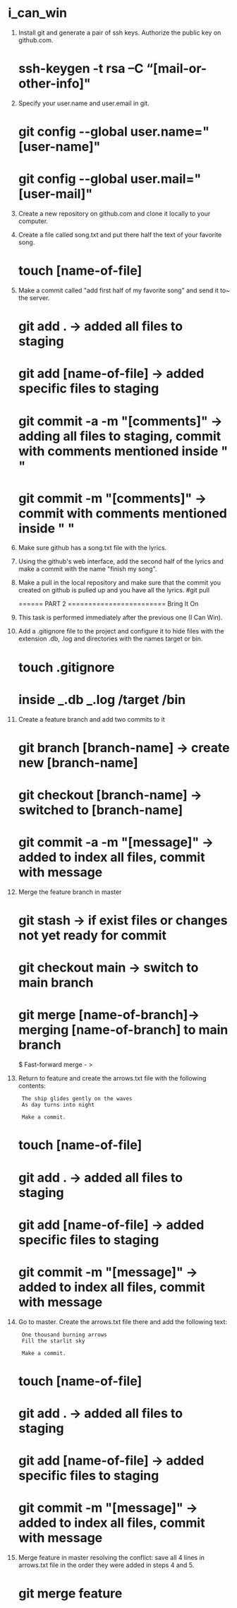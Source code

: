 # i_can_win

1.  Install git and generate a pair of ssh keys.
    Authorize the public key on github.com.
    # ssh-keygen -t rsa –C “[mail-or-other-info]"
2.  Specify your user.name and user.email in git.

    # git config --global user.name="[user-name]"

    # git config --global user.mail="[user-mail]"

3.  Create a new repository on github.com and
    clone it locally to your computer.

4.  Create a file called song.txt and
    put there half the text of your favorite song.

    # touch [name-of-file]

5.  Make a commit called "add first half of my favorite song"
    and send it to~ the server.

    # git add . -> added all files to staging

    # git add [name-of-file] -> added specific files to staging

    # git commit -a -m "[comments]" -> adding all files to staging, commit with comments mentioned inside " "

    # git commit -m "[comments]" -> commit with comments mentioned inside " "

6.  Make sure github has a song.txt file with the lyrics.

7.  Using the github's web interface,
    add the second half of the lyrics and
    make a commit with the name "finish my song".

8.  Make a pull in the local repository and
    make sure that the commit you created on github
    is pulled up and you have all the lyrics.
    #git pull

    ====== PART 2 ========================
    Bring It On

9.  This task is performed immediately after the previous one (I Can Win).

10. Add a .gitignore file to the project and
    configure it to hide files with the extension
    .db, .log and directories with the names target or bin.

    # touch .gitignore

    # inside _.db _.log /target /bin

11. Create a feature branch and add two commits to it

    # git branch [branch-name] -> create new [branch-name]

    # git checkout [branch-name] -> switched to [branch-name]

    # git commit -a -m "[message]" -> added to index all files, commit with message

12. Merge the feature branch in master

    # git stash -> if exist files or changes not yet ready for commit

    # git checkout main -> switch to main branch

    # git merge [name-of-branch]-> merging [name-of-branch] to main branch

    $ Fast-forward merge - >

13. Return to feature and create the arrows.txt file with the following contents:

         The ship glides gently on the waves
         As day turns into night

         Make a commit.

    # touch [name-of-file]

    # git add . -> added all files to staging

    # git add [name-of-file] -> added specific files to staging

    # git commit -m "[message]" -> added to index all files, commit with message

14. Go to master. Create the arrows.txt file there and add the following text:

         One thousand burning arrows
         Fill the starlit sky

         Make a commit.

    # touch [name-of-file]

    # git add . -> added all files to staging

    # git add [name-of-file] -> added specific files to staging

    # git commit -m "[message]" -> added to index all files, commit with message

15. Merge feature in master resolving the conflict:
    save all 4 lines in arrows.txt file in the order they were added in steps 4 and 5.
    # git merge feature
